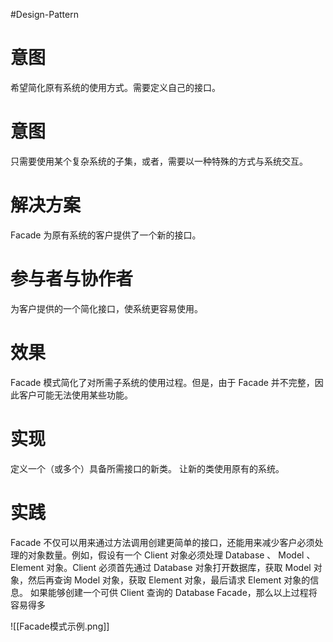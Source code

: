#Design-Pattern 
# 意图
希望简化原有系统的使用方式。需要定义自己的接口。

# 意图
只需要使用某个复杂系统的子集，或者，需要以一种特殊的方式与系统交互。

# 解决方案 
Facade 为原有系统的客户提供了一个新的接口。

# 参与者与协作者 
为客户提供的一个简化接口，使系统更容易使用。
# 效果 
Facade 模式简化了对所需子系统的使用过程。但是，由于 Facade 并不完整，因此客户可能无法使用某些功能。

# 实现 
定义一个（或多个）具备所需接口的新类。
让新的类使用原有的系统。

# 实践
Facade 不仅可以用来通过方法调用创建更简单的接口，还能用来减少客户必须处理的对象数量。例如，假设有一个 Client 对象必须处理 Database 、 Model 、 Element 对象。Client 必须首先通过 Database 对象打开数据库，获取 Model 对象，然后再查询 Model 对象，获取 Element 对象，最后请求 Element 对象的信息。
如果能够创建一个可供 Client 查询的 Database Facade，那么以上过程将容易得多

![[Facade模式示例.png]]